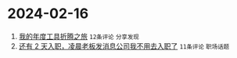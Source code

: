 # 2024-02-16

1. [我的年度工具折腾之旅](https://www.v2ex.com/t/1015804) `12条评论` `分享发现`
1. [还有 2 天入职，凌晨老板发消息公司我不用去入职了](https://www.v2ex.com/t/1015805) `11条评论` `职场话题`
